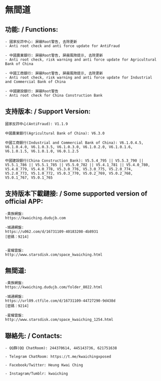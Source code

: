# 無間道

## 功能: / Functions:

	- 國家反詐中心: 屏蔽Root警告, 去除更新
	- Anti root check and anti force update for AntiFraud

	- 中國農業銀行: 屏蔽Root警告, 屏蔽風險提示, 去除更新
	- Anti root check, risk warning and anti force update for Agricultural Bank of China

	- 中國工商銀行: 屏蔽Root警告, 屏蔽風險提示, 去除更新
	- Anti root check, risk warning and anti force update for Industrial and Commercial Bank of China

	- 中國建設銀行: 屏蔽Root警告
	- Anti root check for China Construction Bank

## 支持版本: / Support Version:

	國家反詐中心(AntiFraud): V1.1.9

	中國農業銀行(Agricultural Bank of China): V6.3.0

	中國工商銀行(Industrial and Commercial Bank of China): V6.1.0.4.5, V6.1.0.4.0, V6.1.0.3.5, V6.1.0.3.0, V6.1.0.2.0, V6.1.0.1.6, V6.1.0.1.5, V6.1.0.1.0, V6.0.1.2.5

	中國建設銀行(China Construction Bank): V5.5.4_795 || V5.5.3_790 || V5.5.1_786 || V5.5.1_785 || V5.5.0_782 || V5.4.1_781 || V5.4.0_780, V5.4.0_779, V5.4.0_778, V5.3.0_776, V5.3.0_775, V5.2.0_774, V5.2.0_773, V5.1.0_772, V5.0.3_770, V5.0.2_769, V5.0.2_768, V5.0.1_767, V5.0.1_765


## 支持版本下載鏈接: / Some supported version of official APP:

	-貴族網盤:
	https://kwaiching.dudujb.com

	-城通網盤:
	https://u062.com/d/16731109-40183208-4b8931
	[密碼：9214]


	-星耀雲盤:
	http://www.starsdisk.com/space_kwaiching.html

## 無間道:

	-貴族網盤:
	https://kwaiching.dudujb.com/folder_8022.html

	-城通網盤:
	https://url09.ctfile.com/d/16731109-44727290-9d438d
	[密碼：9214]

	-星耀雲盤:
	http://www.starsdisk.com/space_kwaiching_1254.html

## 聯絡先: / Contacts:

	- QQ群(QQ ChatRoom): 244370614, 445143736, 621751638

	- Telegram ChatRoom: https://t.me/kwaichingxposed

	- Facebook/Twitter: Heung Kwai Ching

	- Instagram/Tumblr: kwaiching
